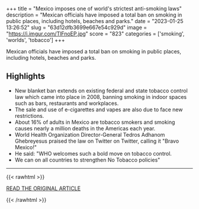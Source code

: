 +++
title = "Mexico imposes one of world's strictest anti-smoking laws"
description = "Mexican officials have imposed a total ban on smoking in public places, including hotels, beaches and parks."
date = "2023-01-25 13:26:52"
slug = "63d12dfb3699e667e54c929d"
image = "https://i.imgur.com/TlFnoEP.jpg"
score = "823"
categories = ['smoking', 'worlds', 'tobacco']
+++

Mexican officials have imposed a total ban on smoking in public places, including hotels, beaches and parks.

## Highlights

- New blanket ban extends on existing federal and state tobacco control law which came into place in 2008, banning smoking in indoor spaces such as bars, restaurants and workplaces.
- The sale and use of e-cigarettes and vapes are also due to face new restrictions.
- About 16% of adults in Mexico are tobacco smokers and smoking causes nearly a million deaths in the Americas each year.
- World Health Organization Director-General Tedros Adhanom Ghebreyesus praised the law on Twitter on Twitter, calling it "Bravo Mexico!"
- He said: "WHO welcomes such a bold move on tobacco control.
- We can on all countries to strengthen No Tobacco policies"

---

{{< rawhtml >}}
  <p class="article-category">
    <a target="_blank" href="https://abcnews.go.com/International/mexico-imposes-worlds-strictest-anti-smoking-laws/story?id=96457353">READ THE ORIGINAL ARTICLE</a>
  </p>
{{< /rawhtml >}}
